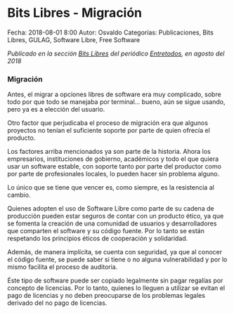 Bits Libres - Migración
==================================

Fecha: 2018-08-01 8:00
Autor: Osvaldo
Categorías: Publicaciones, Bits Libres, GULAG, Software Libre, Free Software

_Publicado en la sección [Bits Libres](http://www.gulag.org.mx/revista/2016-05-10-Bits-Libres.html) del periódico [Entretodos](http://periodicoentretodos.com/), en agosto del 2018_

<!-- break -->

### Migración

Antes, el migrar a opciones libres de software era muy complicado, sobre todo por que todo se manejaba por terminal… bueno, aún se sigue usando, pero ya es a elección del usuario.

Otro factor que perjudicaba el proceso de migración era que algunos proyectos no tenían el suficiente soporte por parte de quien ofrecía el producto.

Los factores arriba mencionados ya son parte de la historia. Ahora los empresarios, instituciones de gobierno, académicos y todo el que quiera usar un software estable, con soporte tanto por parte del productor como por parte de profesionales locales, lo pueden hacer sin problema alguno.

Lo único que se tiene que vencer es, como siempre, es la resistencia al cambio.

Quienes adopten el uso de Software Libre como parte de su cadena de producción pueden estar seguros   de contar con un producto ético, ya que se fomenta la creación de una comunidad de usuarios y desarrolladores que comparten el software y su código fuente. Por lo tanto se están respetando los principios éticos de cooperación y solidaridad.

Además, de manera implícita, se cuenta con seguridad, ya que al conocer el código fuente, se puede saber si tiene o no alguna vulnerabilidad y por lo mismo facilita el proceso de auditoria.

Éste tipo de software puede ser copiado legalmente sin pagar regalías por concepto de licencias. Por
lo tanto, quienes lo lleguen a utilizar se evitan el pago de licencias y no deben preocuparse de los problemas legales derivado del no pago de licencias.

